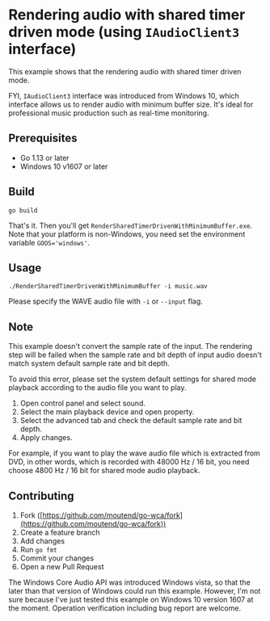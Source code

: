 # Rendering audio with shared timer driven mode (using `IAudioClient3` interface)

This example shows that the rendering audio with shared timer driven mode.

FYI, `IAudioClient3` interface was introduced from Windows 10, which interface allows us to render audio with minimum buffer size. It's ideal for professional music production such as real-time monitoring.

## Prerequisites

- Go 1.13 or later
- Windows 10 v1607 or later

## Build

```console
go build
```

That's it. Then you'll get `RenderSharedTimerDrivenWithMinimumBuffer.exe`. Note that your platform is non-Windows, you need set the environment variable `GOOS='windows'`.

## Usage

```console
./RenderSharedTimerDrivenWithMinimumBuffer -i music.wav
```

Please specify the WAVE audio file with `-i` or `--input` flag.

## Note

This example doesn't convert the sample rate of the input. The rendering step will be failed when the sample rate and bit depth of input audio doesn't match system default sample rate and bit depth.

To avoid this error, please set the system default settings for shared mode playback according to the audio file you want to play.

1. Open control panel and select sound.
1. Select the main playback device and open property.
1. Select the advanced tab and check the default sample rate and bit depth.
1. Apply changes.

For example, if you want to play the wave audio file which is extracted from DVD, in other words, which is recorded with 48000 Hz / 16 bit, you need choose 4800 Hz / 16 bit for shared mode audio playback.

## Contributing

1. Fork ([https://github.com/moutend/go-wca/fork](https://github.com/moutend/go-wca/fork))
1. Create a feature branch
1. Add changes
1. Run `go fmt`
1. Commit your changes
1. Open a new Pull Request

The Windows Core Audio API was introduced Windows vista, so that the later than that version of Windows could run this example. However, I'm not sure because I've just tested this example on Windows 10 version 1607 at the moment. Operation verification including bug report are welcome.
